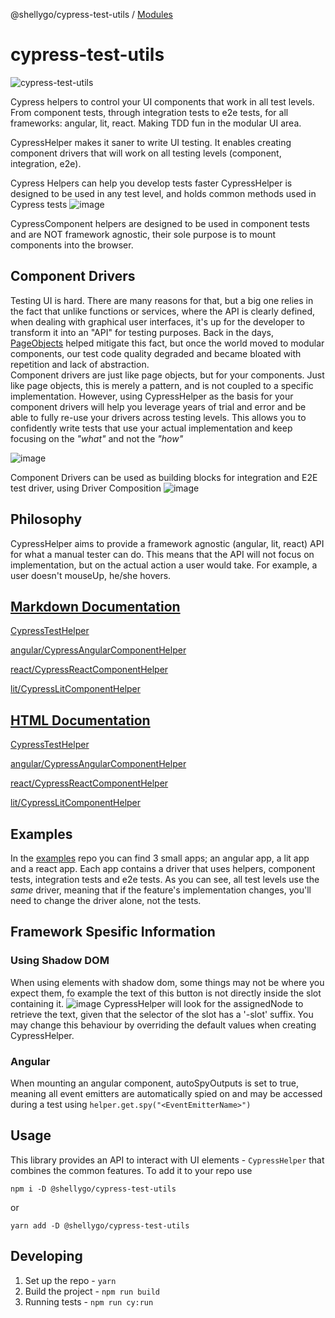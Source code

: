 @shellygo/cypress-test-utils / [Modules](modules.md)

# cypress-test-utils

![cypress-test-utils](https://github.com/ShellyDCMS/cypress-test-utils/actions/workflows/npm-publish.yml/badge.svg)

Cypress helpers to control your UI components that work in all test levels. From component tests, through integration tests to e2e tests, for all frameworks: angular, lit, react.
Making TDD fun in the modular UI area.

CypressHelper makes it saner to write UI testing. It enables creating component drivers that will work on all testing levels (component, integration, e2e).

Cypress Helpers can help you develop tests faster
CypressHelper is designed to be used in any test level, and holds common methods used in Cypress tests
![image](https://github.com/ShellyDCMS/cypress-test-utils/assets/60476837/d9aa07d8-2c05-4968-970a-be8445a113c3)

CypressComponent helpers are designed to be used in component tests and are NOT framework agnostic, their sole purpose is to mount components into the browser.

## Component Drivers

Testing UI is hard. There are many reasons for that, but a big one relies in the fact that unlike functions or services, where the API is clearly defined,
when dealing with graphical user interfaces, it's up for the developer to transform it into an "API" for testing purposes.
Back in the days, [PageObjects](https://martinfowler.com/bliki/PageObject.html) helped mitigate this fact, but once the world moved to modular components,
our test code quality degraded and became bloated with repetition and lack of abstraction.  
Component drivers are just like page objects, but for your components.
Just like page objects, this is merely a pattern, and is not coupled to a specific implementation.
However, using CypressHelper as the basis for your component drivers will help you leverage years of trial and error and be able to fully re-use your drivers across testing levels.
This allows you to confidently write tests that use your actual implementation and keep focusing on the _"what"_ and not the _"how"_

![image](https://github.com/ShellyDCMS/cypress-test-utils/assets/60476837/dc972638-e80c-4516-85be-4c3f657fc6ec)

Component Drivers can be used as building blocks for integration and E2E test driver, using Driver Composition
![image](https://github.com/ShellyDCMS/cypress-test-utils/assets/60476837/17175620-ad91-4e4a-af63-6d83665de794)

## Philosophy

CypressHelper aims to provide a framework agnostic (angular, lit, react) API for what a manual tester can do.
This means that the API will not focus on implementation, but on the actual action a user would take.
For example, a user doesn't mouseUp, he/she hovers.

## [Markdown Documentation](https://github.com/ShellyDCMS/cypress-test-utils/blob/main/documents/modules.md)

[CypressTestHelper](https://github.com/ShellyDCMS/cypress-test-utils/blob/main/documents/classes/CypressHelper.md)

[angular/CypressAngularComponentHelper](https://github.com/ShellyDCMS/cypress-test-utils/blob/main/documents/classes/CypressAngularComponentHelper.md)

[react/CypressReactComponentHelper](https://github.com/ShellyDCMS/cypress-test-utils/blob/main/documents/classes/CypressReactComponentHelper.md)

[lit/CypressLitComponentHelper](https://github.com/ShellyDCMS/cypress-test-utils/blob/main/documents/classes/CypressLitComponentHelper.md)

## [HTML Documentation](https://shellydcms.github.io/cypress-test-utils/modules.html)

[CypressTestHelper](https://shellydcms.github.io/cypress-test-utils/classes/CypressHelper.html)

[angular/CypressAngularComponentHelper](https://shellydcms.github.io/cypress-test-utils/classes/CypressAngularComponentHelper.html)

[react/CypressReactComponentHelper](https://shellydcms.github.io/cypress-test-utils/classes/CypressReactComponentHelper.html)

[lit/CypressLitComponentHelper](https://shellydcms.github.io/cypress-test-utils/classes/CypressLitComponentHelper.html)

## Examples

In the [examples](https://github.com/ShellyDCMS/cypress-test-utils-examples/tree/main) repo you can find 3 small apps; an angular app, a lit app and a react app.
Each app contains a driver that uses helpers, component tests, integration tests and e2e tests.
As you can see, all test levels use the _same_ driver, meaning that if the feature's implementation changes, you'll need to change the driver alone, not the tests.

## Framework Spesific Information

### Using Shadow DOM

When using <slot> elements with shadow dom, some things may not be where you expect them, fo example the text of this button is not directly inside the slot containing it.
![image](https://github.com/ShellyDCMS/cypress-test-utils/assets/60476837/c14b0877-4c9a-4f37-ba18-0220b9192b0f)
CypressHelper will look for the assignedNode to retrieve the text, given that the selector of the slot has a '-slot' suffix.
You may change this behaviour by overriding the default values when creating CypressHelper.

### Angular

When mounting an angular component, autoSpyOutputs is set to true, meaning all event emitters are automatically spied on and may be accessed during a test using `helper.get.spy("<EventEmitterName>")`

###

## Usage

This library provides an API to interact with UI elements - `CypressHelper` that combines the common features.
To add it to your repo use

`npm i -D @shellygo/cypress-test-utils`

or

`yarn add -D @shellygo/cypress-test-utils`

## Developing

1. Set up the repo - `yarn`
2. Build the project - `npm run build`
3. Running tests - `npm run cy:run`
